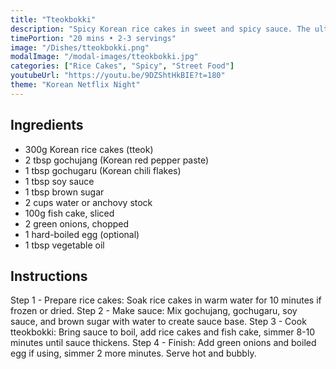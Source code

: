 ```yaml
---
title: "Tteokbokki"
description: "Spicy Korean rice cakes in sweet and spicy sauce. The ultimate Korean comfort food that's perfect for movie nights."
timePortion: "20 mins • 2-3 servings"
image: "/Dishes/tteokbokki.png"
modalImage: "/modal-images/tteokbokki.jpg"
categories: ["Rice Cakes", "Spicy", "Street Food"]
youtubeUrl: "https://youtu.be/9DZShtHkBIE?t=180"
theme: "Korean Netflix Night"
---
```


## Ingredients
- 300g Korean rice cakes (tteok)
- 2 tbsp gochujang (Korean red pepper paste)
- 1 tbsp gochugaru (Korean chili flakes)
- 1 tbsp soy sauce
- 1 tbsp brown sugar
- 2 cups water or anchovy stock
- 100g fish cake, sliced
- 2 green onions, chopped
- 1 hard-boiled egg (optional)
- 1 tbsp vegetable oil

## Instructions
Step 1 - Prepare rice cakes: Soak rice cakes in warm water for 10 minutes if frozen or dried.
Step 2 - Make sauce: Mix gochujang, gochugaru, soy sauce, and brown sugar with water to create sauce base.
Step 3 - Cook tteokbokki: Bring sauce to boil, add rice cakes and fish cake, simmer 8-10 minutes until sauce thickens.
Step 4 - Finish: Add green onions and boiled egg if using, simmer 2 more minutes. Serve hot and bubbly.